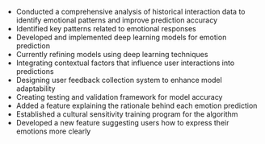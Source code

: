 - Conducted a comprehensive analysis of historical interaction data to identify emotional patterns and improve prediction accuracy
- Identified key patterns related to emotional responses
- Developed and implemented deep learning models for emotion prediction
- Currently refining models using deep learning techniques
- Integrating contextual factors that influence user interactions into predictions
- Designing user feedback collection system to enhance model adaptability
- Creating testing and validation framework for model accuracy
- Added a feature explaining the rationale behind each emotion prediction
- Established a cultural sensitivity training program for the algorithm
- Developed a new feature suggesting users how to express their emotions more clearly